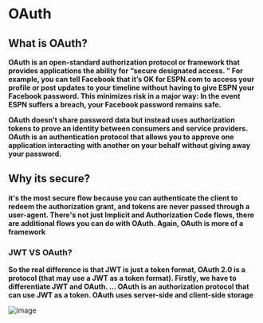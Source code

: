 # OAuth

## What is OAuth?

**OAuth is an open-standard authorization protocol or framework that provides applications the ability for “secure designated access.
” For example, you can tell Facebook that it’s OK for ESPN.com to access your profile or post updates to your timeline without having 
to give ESPN your Facebook password. This minimizes risk in a major way: In the event ESPN suffers a breach, your Facebook password
remains safe.**

**OAuth doesn’t share password data but instead uses authorization tokens to prove an identity between consumers and service providers.
OAuth is an authentication protocol that allows you to approve one application interacting with another on your behalf without giving 
away your password.**


## Why its secure?

**it's the most secure flow because you can authenticate the client to redeem the authorization grant, and tokens are never passed through
a user-agent. There's not just Implicit and Authorization Code flows, there are additional flows you can do with OAuth. Again, OAuth is 
more of a framework**

### JWT  VS OAuth?

**So the real difference is that JWT is just a token format, OAuth 2.0 is a protocol (that may use a JWT as a token format). Firstly, we 
have to differentiate JWT and OAuth. ... OAuth is an authorization protocol that can use JWT as a token. OAuth uses server-side and
client-side storage**

![image](https://miro.medium.com/max/2000/1*8Lzw_pfVZ9c-ed3KF7MW-g.png)
